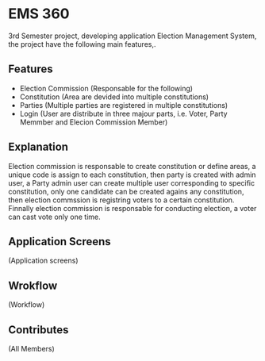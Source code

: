 # EMS 360
3rd Semester project, developing application Election Management System, the project have the following main features,.

## Features

* Election Commission (Responsable for the following)
* Constitution (Area are devided into multiple constitutions)
* Parties (Multiple parties are registered in multiple constitutions)
* Login (User are distribute in three majour parts, i.e. Voter, Party Memmber and Elecion Commission Member) 

## Explanation
Election commission is responsable to create constitution or define areas, a unique code is assign to each constitution, then party is created with admin user, a Party admin user can create multiple user corresponding to specific constitution, only one candidate can be created agains any constitution, then election commssion is registring voters to a certain constitution. Finnally election commission is responsable for conducting election, a voter can cast vote only one time.

## Application Screens

(Application screens)

## Wrokflow

(Workflow)

## Contributes

(All Members)
